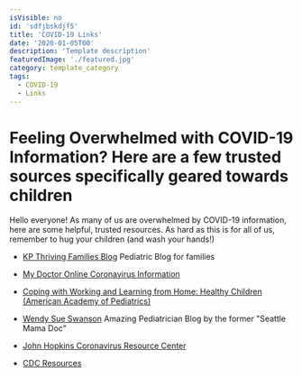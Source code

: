 ```yaml
---
isVisible: no
id: 'sdfjbskdjf5'
title: 'COVID-19 Links'
date: '2020-01-05T00'
description: 'Template description'
featuredImage: './featured.jpg'
category: template_category
tags:
  - COVID-19
  - Links
---
```


# **Feeling Overwhelmed with COVID-19 Information? Here are a few trusted sources specifically geared towards children**

Hello everyone! As many of us are overwhelmed by COVID-19 information, here are some helpful, trusted resources. As hard as this is for all of us, remember to hug your children (and wash your hands!)

* [KP Thriving Families Blog](https://kpthrivingfamilies.org/pediatricsblog/protecting-your-family-from-covid-19-coronavirus/)
Pediatric Blog for families

* [My Doctor Online Coronavirus Information](https://mydoctor.kaiserpermanente.org/covid-19/)

* [Coping with Working and Learning from Home: Healthy Children (American Academy of Pediatrics)](https://healthychildren.org/English/health-issues/conditions/chest-lungs/Pages/Working-and-Learning-from-Home-During-the-COVID-19-Outbreak.aspx)

* [Wendy Sue Swanson](https://www.wendysueswanson.com/covid19-q-a-the-cost-of-covid19-especially-for-children/) 
Amazing Pediatrician Blog by the former "Seattle Mama Doc"

* [John Hopkins Coronavirus Resource Center](https://coronavirus.jhu.edu/)

* [CDC Resources](https://www.cdc.gov/coronavirus/2019-ncov/index.html)



